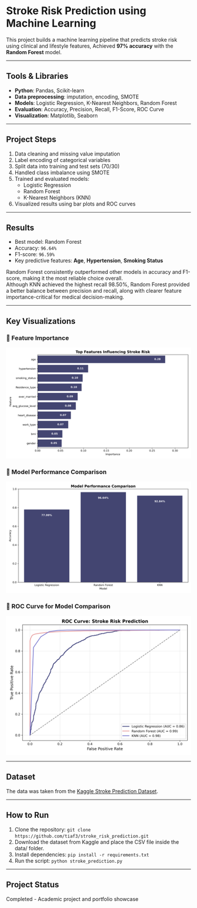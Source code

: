 # Stroke Risk Prediction using Machine Learning

This project builds a machine learning pipeline that predicts stroke risk using clinical and lifestyle features, Achieved  **97% accuracy** with the **Random Forest** model.

---

## Tools & Libraries
- **Python**: Pandas, Scikit-learn
- **Data preprocessing**: imputation, encoding, SMOTE
- **Models**: Logistic Regression, K-Nearest Neighbors, Random Forest
- **Evaluation**: Accuracy, Precision, Recall, F1-Score, ROC Curve
- **Visualization**: Matplotlib, Seaborn

---

## Project Steps
1. Data cleaning and missing value imputation
2. Label encoding of categorical variables
3. Split data into training and test sets (70/30)
4. Handled class imbalance using SMOTE
5. Trained and evaluated models:
   - Logistic Regression
   - Random Forest
   - K-Nearest Neighbors (KNN)
6. Visualized results using bar plots and ROC curves

---

## Results
- Best model: Random Forest  
- Accuracy: `96.64%`
- F1-score: `96.59%`
- Key predictive features: **Age**, **Hypertension**, **Smoking Status**

Random Forest consistently outperformed other models in accuracy and F1-score, making it the most reliable choice overall.  
Although KNN achieved the highest recall 98.50%, Random Forest provided a better balance between precision and recall, along with clearer feature importance-critical for medical decision-making.

---

## Key Visualizations

### 🔹 Feature Importance 
![Feature Importance](images/feature_importance.png)

### 🔹 Model Performance Comparison
![Accuracy Bar Chart](images/model_accuracy.png)

### 🔹 ROC Curve for Model Comparison
![ROC Curve](images/roc_curve.png)

---

## Dataset
The data was taken from the [Kaggle Stroke Prediction Dataset](https://www.kaggle.com/datasets/fedesoriano/stroke-prediction-dataset).

---

## How to Run
1. Clone the repository: `git clone https://github.com/tiaf3/stroke_risk_prediction.git`
2. Download the dataset from Kaggle and place the CSV file inside the data/ folder.
3. Install dependencies: `pip install -r requirements.txt`
4. Run the script: `python stroke_prediction.py`

---

## Project Status
Completed - Academic project and portfolio showcase
